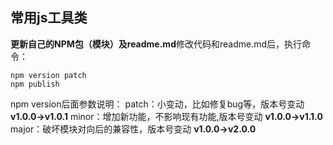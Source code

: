 ## 常用js工具类



**更新自己的NPM包（模块）及readme.md**修改代码和readme.md后，执行命令：

```text
npm version patch 
npm publish
```


npm version后面参数说明： 
patch：小变动，比如修复bug等，版本号变动 **v1.0.0->v1.0.1** 
minor：增加新功能，不影响现有功能,版本号变动 **v1.0.0->v1.1.0** 
major：破坏模块对向后的兼容性，版本号变动 **v1.0.0->v2.0.0**

